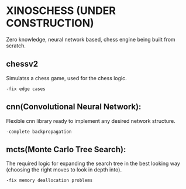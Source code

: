 # XINOSCHESS (UNDER CONSTRUCTION)

Zero knowledge, neural network based, chess engine being built from scratch.

## chessv2

Simulatss a chess game, used for the chess logic.

	-fix edge cases

## cnn(Convolutional Neural Network):

Flexible cnn library ready to implement any desired network structure. 

	-complete backpropagation

## mcts(Monte Carlo Tree Search): 

The required logic for expanding the search tree in the best looking way (choosing the right moves to look in depth into).

	-fix memory deallocation problems

	


